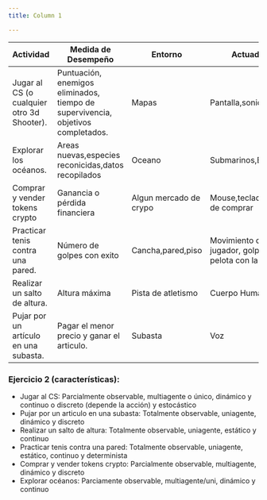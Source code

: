 ```yaml
---
title: Column 1

---
```




| Actividad                                  | Medida de Desempeño | Entorno | Actuadores | Sensores |
| ------------------------------------------ | ------------------- | ------- | ---------- | -------- |
|     Jugar al CS (o cualquier otro 3d Shooter). |  Puntuación, enemigos eliminados, tiempo de supervivencia, objetivos completados.                   |     Mapas    |      Pantalla,sonido      |   Teclado, mouse       |
|     Explorar los océanos.                          |   Areas nuevas,especies reconicidas,datos recopilados      |     Oceano       |  Submarinos,Barcos        |Cámaras, sensores de presión, temperatura
|     Comprar y vender tokens crypto  |   Ganancia o pérdida financiera                  |   Algun mercado de crypo      |    Mouse,teclado,botones de comprar        |       Precios,indicadores   |
|     Practicar tenis contra una pared. | Número de golpes con exito                 |  Cancha,pared,piso          |     Movimiento del jugador, golpe de la pelota con la raqueta.       |  Vista, sonido, tacto        |
|     Realizar un salto de altura.      |    Altura máxima                 |     Pista de atletismo    |   Cuerpo Humano         |  Vision,calculo de fuerza,        |
|Pujar por un artı́culo en una subasta. | Pagar el menor precio y ganar el articulo.                | Subasta    |  Voz          |    Sonido,vista      |

### Ejercicio 2 (características):
* Jugar al CS: Parcialmente observable, multiagente o único, dinámico y continuo o discreto (depende la acción) y estocástico
* Pujar por un articulo en una subasta: Totalmente observable, uniagente, dinámico y discreto
* Realizar un salto de altura: Totalmente observable, uniagente, estático y continuo
* Practicar tenis contra una pared: Totalmente observable, uniagente, estático, continuo y determinista
* Comprar y vender tokens crypto: Parcialmente observable, multiagente, dinámico y discreto
* Explorar océanos: Parciamente observable, multiagente/uni, dinámico y continuo
